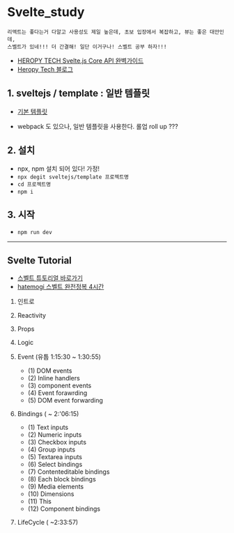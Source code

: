 # Svelte_study

```
리액트는 좋다는거 다알고 사용성도 제일 높은데, 초보 입장에서 복잡하고, 뷰는 좋은 대안인데, 
스벨트가 있네!!! 더 간결해! 일단 이거구나! 스벨트 공부 하자!!!
```

- [HEROPY TECH Svelte.js Core API 완벽가이드 ](https://www.youtube.com/watch?v=dFTu4-I0cdU&list=PL5v0w59YqSue9aPueJ15phdPv6lcvWzVy&index=12)
- [Heropy Tech 블로그](https://heropy.blog/2019/09/29/svelte/)

## 1. sveltejs / template : 일반 템플릿
- [기본 템플릿](https://github.com/sveltejs/template)

- webpack 도 있으나, 일반 템플릿을 사용한다. 롤업 roll up ???

## 2. 설치
- npx, npm 설치 되어 있다! 가정!
- `npx degit sveltejs/template 프로젝트명`
- `cd 프로젝트명`
- `npm i` 

## 3. 시작
- `npm run dev`


___

## Svelte Tutorial
- [스벨트 튜토리얼 바로가기](https://svelte.dev/tutorial/basics)
- [hatemogi 스벨트 완전정복 4시간](https://www.youtube.com/watch?v=SMatXKHgS1A&t=2784s)
1. 인트로
2. Reactivity
3. Props
4. Logic
5. Event (유툽 1:15:30 ~ 1:30:55)
    - (1) DOM events
    - (2) Inline handlers
    - (3) component events
    - (4) Event forawrding
    - (5) DOM event forwarding

6. Bindings ( ~ 2:'06:15)
    - (1) Text inputs
    - (2) Numeric inputs
    - (3) Checkbox inputs
    - (4) Group inputs
    - (5) Textarea inputs
    - (6) Select bindings
    - (7) Contenteditable bindings
    - (8) Each block bindings
    - (9) Media elements
    - (10) Dimensions
    - (11) This
    - (12) Component bindings

7. LifeCycle ( ~2:33:57)